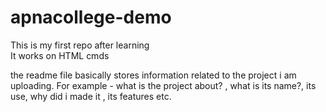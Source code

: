 # apnacollege-demo
This is my first repo after learning
<br>
It works on HTML cmds
<br>
<p>
  the readme file basically stores information related to the project i am uploading. For example - what is the project about? , what is its name?, its use, why did i made it , its features etc.
</p>
